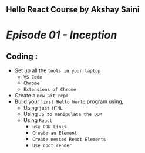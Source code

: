 ## Hello React Course by Akshay Saini

# _Episode 01 - Inception_

## Coding :

- Set up all the `tools in your laptop`
  - `VS Code`
  - `Chrome`
  - `Extensions of Chrome`
- Create a `new Git repo`
- Build your `first Hello World` program using,
  - Using `just HTML`
  - Using `JS to manipulate the DOM`
  - Using `React`
    - `use CDN Links`
    - `Create an Element`
    - `Create nested React Elements`
    - `Use root.render`
